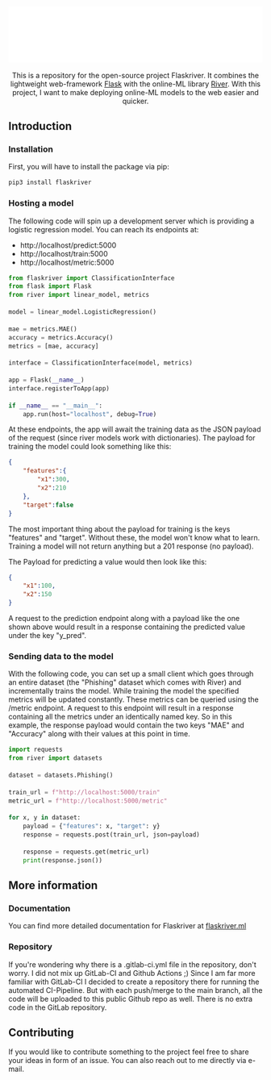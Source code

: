 <p align="center">
    <img src="docs/img/text.png" alt="logo">
</p>

<p align="center">
    This is a repository for the open-source project Flaskriver. It combines the lightweight web-framework <a href="https://flask.palletsprojects.com/en/2.2.x/">Flask</a> with the online-ML library <a href="https://github.com/online-ml/river">River</a>. With this project, I want to make deploying online-ML models to the web easier and quicker.
</p>

## Introduction
### Installation
First, you will have to install the package via pip:

```sh
pip3 install flaskriver
```

### Hosting a model
The following code will spin up a development server which is providing a logistic regression model. You can reach its endpoints at:
- http://localhost/predict:5000
- http://localhost/train:5000
- http://localhost/metric:5000

```python
from flaskriver import ClassificationInterface
from flask import Flask
from river import linear_model, metrics

model = linear_model.LogisticRegression()

mae = metrics.MAE()
accuracy = metrics.Accuracy()
metrics = [mae, accuracy]

interface = ClassificationInterface(model, metrics)

app = Flask(__name__)
interface.registerToApp(app)

if __name__ == "__main__":
    app.run(host="localhost", debug=True)
```

At these endpoints, the app will await the training data as the JSON payload of the request (since river models work with dictionaries). The payload for training the model could look something like this:

```json
{
    "features":{
        "x1":300,
        "x2":210
    },
    "target":false
}
```

The most important thing about the payload for training is the keys "features" and "target". Without these, the model won't know what to learn. Training a model will not return anything but a 201 response (no payload).

The Payload for predicting a value would then look like this:

```json
{
    "x1":100,
    "x2":150
}
```

A request to the prediction endpoint along with a payload like the one shown above would result in a response containing the predicted value under the key "y_pred".

### Sending data to the model
With the following code, you can set up a small client which goes through an entire dataset (the "Phishing" dataset which comes with River) and incrementally trains the model. While training the model the specified metrics will be updated constantly. These metrics can be queried using the /metric endpoint. A request to this endpoint will result in a response containing all the metrics under an identically named key. So in this example, the response payload would contain the two keys "MAE" and "Accuracy" along with their values at this point in time.

```python
import requests
from river import datasets

dataset = datasets.Phishing()

train_url = f"http://localhost:5000/train"
metric_url = f"http://localhost:5000/metric"

for x, y in dataset:
    payload = {"features": x, "target": y}
    response = requests.post(train_url, json=payload)

    response = requests.get(metric_url)
    print(response.json())
```

## More information
### Documentation
You can find more detailed documentation for Flaskriver at <a href="https://flaskriver.ml">flaskriver.ml</a>

### Repository
If you're wondering why there is a .gitlab-ci.yml file in the repository, don't worry. I did not mix up GitLab-CI and Github Actions ;) Since I am far more familiar with GitLab-CI I decided to create a repository there for running the automated CI-Pipeline. But with each push/merge to the main branch, all the code will be uploaded to this public Github repo as well. There is no extra code in the GitLab repository.

## Contributing
If you would like to contribute something to the project feel free to share your ideas in form of an issue. You can also reach out to me directly via e-mail.